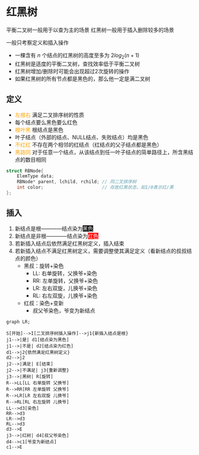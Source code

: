 # 红黑树

平衡二叉树一般用于以查为主的场景 红黑树一般用于插入删除较多的场景

一般只考察定义和插入操作

- 一棵含有 $n$ 个结点的红黑树的高度至多为 $2log_2(n+1)$
- 红黑树是适度的平衡二叉树，查找效率低于平衡二叉树
- 红黑树增加/删除时可能会出现超过2次旋转的操作
- 如果红黑树的所有节点都是黑色的，那么他一定是满二叉树

## 定义

- <font color="orange">左根右</font> 满足二叉排序树的性质
- 每个结点要么黑色要么红色
- <font color="orange">根叶黑</font> 根结点是黑色
- 叶子结点（外部的结点、NULL结点、失败结点）均是黑色
- <font color="orange">不红红</font> 不存在两个相邻的红结点（红结点的父子结点都是黑色）
- <font color="orange">黑路同</font> 对于任意一个结点，从该结点到任一叶子结点的简单路径上，所含黑结点的数目相同

```c++
struct RBNode{
    ElemType data;
    RBNode* parent, lchild, rchild; // 同二叉排序树
    int color;                      // 存放红黑状态，如1/0表示红/黑
};
```

## 插入

1. 新结点是根————结点染为<font style="background: #000;" color="white">黑色</font>
2. 新结点是非根————结点染为<font style="background: #f00;" color="white">红色</font>
3. 若新插入结点后依然满足红黑树定义，插入结束
4. 若新插入结点不满足红黑树定义，需要调整使其满足定义（看新结点的叔叔结点的颜色）
    - 黑叔：旋转+染色
        - LL: 右单旋转，父换爷+染色
        - RR: 左单旋转，父换爷+染色
        - LR: 左右双旋，儿换爷+染色
        - RL: 右左双旋，儿换爷+染色
    - 红叔：染色+变新
        - 叔父爷染色，爷变为新结点

```mermaid
graph LR;

S[开始]-->I[二叉排序树插入操作]-->j1{新插入结点是根}
j1-->|是| d1[结点染为黑色]
j1-->|不是| d2[结点染为红色]
d1-->j2{依然满足红黑树定义}
d2-->j2
j2-->|满足| E[结束]
j2-->|不满足| j3{重新调整}
j3-->|黑树| R[旋转]
R-->LL[LL 右单旋转 父换爷]
R-->RR[RR 左单旋转 父换爷]
R-->LR[LR 左右双旋 儿换爷]
R-->RL[RL 右左旋转 儿换爷]
LL-->d3[染色]
RR-->d3
LR-->d3
RL-->d3
d3-->E
j3-->|红树| d4[叔父爷染色]
d4-->c1[爷变为新结点]
c1-->E
```
